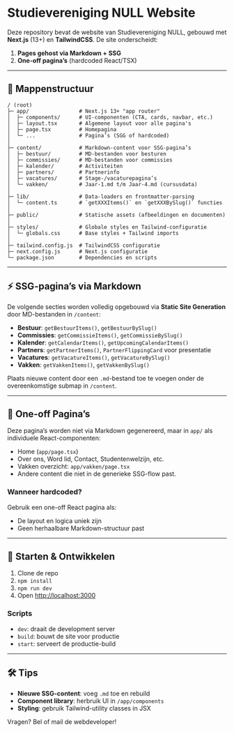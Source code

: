 # Studievereniging NULL Website

Deze repository bevat de website van Studievereniging NULL, gebouwd met **Next.js** (13+) en **TailwindCSS**. De site onderscheidt:

1. **Pages gehost via Markdown + SSG**
2. **One-off pagina’s** (hardcoded React/TSX)

---

## 📁 Mappenstructuur

```
/ (root)
├─ app/                # Next.js 13+ "app router"
│  ├─ components/      # UI-componenten (CTA, cards, navbar, etc.)
│  ├─ layout.tsx       # Algemene layout voor alle pagina's
│  ├─ page.tsx         # Homepagina
│  └─ ...              # Pagina’s (SGG of hardcoded)
│
├─ content/            # Markdown-content voor SSG-pagina’s
│  ├─ bestuur/         # MD-bestanden voor besturen
│  ├─ commissies/      # MD-bestanden voor commissies
│  ├─ kalender/        # Activiteiten
│  ├─ partners/        # Partnerinfo
│  ├─ vacatures/       # Stage-/vacaturepagina’s
│  └─ vakken/          # Jaar-1.md t/m Jaar-4.md (cursusdata)
│
├─ lib/                # Data-loaders en frontmatter-parsing
│  └─ content.ts       # `getXXXItems()` en `getXXXBySlug()` functies
│
├─ public/             # Statische assets (afbeeldingen en documenten)
│
├─ styles/             # Globale styles en Tailwind-configuratie
│  └─ globals.css      # Base styles + Tailwind imports
│
├─ tailwind.config.js  # TailwindCSS configuratie
├─ next.config.js      # Next.js configuratie
└─ package.json        # Dependencies en scripts
```

---

## ⚡ SSG-pagina’s via Markdown

De volgende secties worden volledig opgebouwd via **Static Site Generation** door MD-bestanden in `/content`:

* **Bestuur**: `getBestuurItems()`, `getBestuurBySlug()`
* **Commissies**: `getCommissieItems()`, `getCommissieBySlug()`
* **Kalender**: `getCalendarItems()`, `getUpcomingCalendarItems()`
* **Partners**: `getPartnerItems()`, `PartnerFlippingCard` voor presentatie
* **Vacatures**: `getVacatureItems()`, `getVacatureBySlug()`
* **Vakken**: `getVakkenItems()`, `getVakkenBySlug()`

Plaats nieuwe content door een `.md`-bestand toe te voegen onder de overeenkomstige submap in `/content`.

---

## 📄 One-off Pagina’s

Deze pagina’s worden niet via Markdown gegenereerd, maar in `app/` als individuele React-componenten:

* Home (`app/page.tsx`)
* Over ons, Word lid, Contact, Studentenwelzijn, etc.
* Vakken overzicht: `app/vakken/page.tsx`
* Andere content die niet in de generieke SSG-flow past.

### Wanneer hardcoded?

Gebruik een one-off React pagina als:

* De layout en logica uniek zijn
* Geen herhaalbare Markdown-structuur past

---

## 🚀 Starten & Ontwikkelen

1. Clone de repo
2. `npm install`
3. `npm run dev`
4. Open [http://localhost:3000](http://localhost:3000)

### Scripts

* `dev`: draait de development server
* `build`: bouwt de site voor productie
* `start`: serveert de productie-build

---

## 🛠️ Tips

* **Nieuwe SSG-content**: voeg `.md` toe en rebuild
* **Component library**: herbruik UI in `/app/components`
* **Styling**: gebruik Tailwind-utility classes in JSX

Vragen? Bel of mail de webdeveloper!
